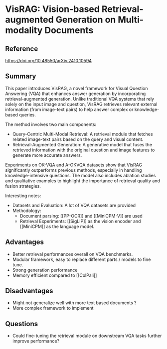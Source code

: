 # VisRAG: Vision-based Retrieval-augmented Generation on Multi-modality Documents
## Reference

https://doi.org/10.48550/arXiv.2410.10594

## Summary

This paper introduces VisRAG, a novel framework for Visual Question Answering (VQA) that enhances answer generation by incorporating retrieval-augmented generation. Unlike traditional VQA systems that rely solely on the input image and question, VisRAG retrieves relevant external information (from image-text pairs) to help answer complex or knowledge-based queries.

The method involves two main components:
- Query-Centric Multi-Modal Retrieval: A retrieval module that fetches related image-text pairs based on the query and visual content.
- Retrieval-Augmented Generation: A generative model that fuses the retrieved information with the original question and image features to generate more accurate answers.

Experiments on OK-VQA and A-OKVQA datasets show that VisRAG significantly outperforms previous methods, especially in handling knowledge-intensive questions. The model also includes ablation studies and qualitative examples to highlight the importance of retrieval quality and fusion strategies.

Interesting notes:
- Datasets and Evaluation: A lot of VQA datasets are provided
- Methodology:
	- Document parsing: [[PP-OCR]] and [[MiniCPM-V]] are used
	- Retrieval Experiments: [[SigLIP]] as the vision encoder and [[MiniCPM]] as the language model.
## Advantages

- Better retrieval performances overall on VQA benchmarks.
- Modular framework, easy to replace different parts / models to fine tune.
- Strong generation performance
- Memory efficient compared to [[ColPali]]

## Disadvantages

- Might not generalize well with more text based documents ?
- More complex framework to implement

## Questions

- Could fine-tuning the retrieval module on downstream VQA tasks further improve performance?